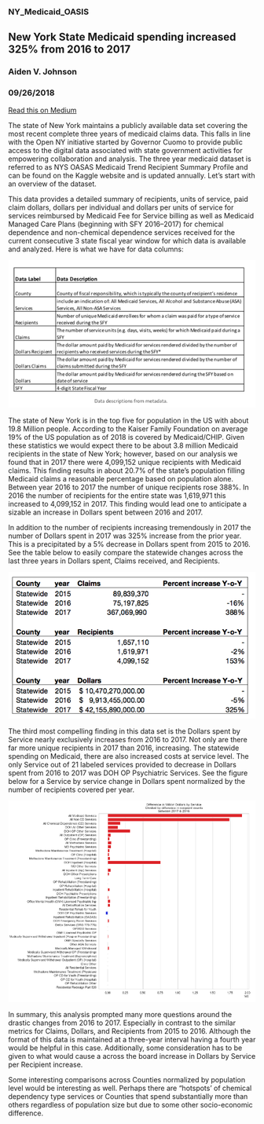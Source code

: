 ### NY_Medicaid_OASIS
## New York State Medicaid spending increased 325% from 2016 to 2017  
### Aiden V. Johnson  
### 09/26/2018  

[Read this on Medium](https://medium.com/@aiden.dataminer/new-york-state-medicaid-spending-increased-325-from-2016-to-2017-a4f3e4ea457)

The state of New York maintains a publicly available data set covering the most recent complete three years of medicaid claims data. This falls in line with the Open NY initiative started by Governor Cuomo to provide public access to the digital data associated with state government activities for empowering collaboration and analysis. The three year medicaid dataset is referred to as NYS OASAS Medicaid Trend Recipient Summary Profile and can be found on the Kaggle website and is updated annually. Let’s start with an overview of the dataset.

This data provides a detailed summary of recipients, units of service, paid claim dollars, dollars per individual and dollars per units of service for services reimbursed by Medicaid Fee for Service billing as well as Medicaid Managed Care Plans (beginning with SFY 2016–2017) for chemical dependence and non-chemical dependence services received for the current consecutive 3 state fiscal year window for which data is available and analyzed. Here is what we have for data columns:  

![data table](https://github.com/AVJdataminer/NY_Medicaid_OASIS/blob/master/IMGS/Screen%20Shot%202018-09-27%20at%203.26.43%20PM.png) 


The state of New York is in the top five for population in the US with about 19.8 Million people. According to the Kaiser Family Foundation on average 19% of the US population as of 2018 is covered by Medicaid/CHIP. Given these statistics we would expect there to be about 3.8 million Medicaid recipients in the state of New York; however, based on our analysis we found that in 2017 there were 4,099,152 unique recipients with Medicaid claims. This finding results in about 20.7% of the state’s population filling Medicaid claims a reasonable percentage based on population alone. Between year 2016 to 2017 the number of unique recipients rose 388%. In 2016 the number of recipients for the entire state was 1,619,971 this increased to 4,099,152 in 2017. This finding would lead one to anticipate a sizable an increase in Dollars spent between 2016 and 2017.

In addition to the number of recipients increasing tremendously in 2017 the number of Dollars spent in 2017 was 325% increase from the prior year. This is a precipitated by a 5% decrease in Dollars spent from 2015 to 2016. See the table below to easily compare the statewide changes across the last three years in Dollars spent, Claims received, and Recipients.

![year table](https://github.com/AVJdataminer/NY_Medicaid_OASIS/blob/master/IMGS/Screen%20Shot%202018-09-27%20at%202.59.07%20PM.png)


The third most compelling finding in this data set is the Dollars spent by Service nearly exclusively increases from 2016 to 2017. Not only are there far more unique recipients in 2017 than 2016, increasing. The statewide spending on Medicaid, there are also increased costs at service level. The only Service out of 21 labeled services provided to decrease in Dollars spent from 2016 to 2017 was DOH OP Psychiatric Services. See the figure below for a Service by service change in Dollars spent normalized by the number of recipients covered per year.  

![bar chart](https://github.com/AVJdataminer/NY_Medicaid_OASIS/blob/master/IMGS/Screen%20Shot%202018-09-27%20at%202.51.37%20PM.png) 

In summary, this analysis prompted many more questions around the drastic changes from 2016 to 2017. Especially in contrast to the similar metrics for Claims, Dollars, and Recipients from 2015 to 2016. Although the format of this data is maintained at a three-year interval having a fourth year would be helpful in this case. Additionally, some consideration has to be given to what would cause a across the board increase in Dollars by Service per Recipient increase.

Some interesting comparisons across Counties normalized by population level would be interesting as well. Perhaps there are “hotspots’ of chemical dependency type services or Counties that spend substantially more than others regardless of population size but due to some other socio-economic difference.



